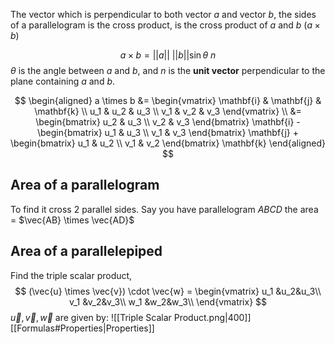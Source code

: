 The vector which is perpendicular to both vector $a$ and vector $b$, the sides of a  parallelogram is the cross product, is the cross product of $a$ and $b$ ($a \times b$)

$$
a \times b = ||a|| \ ||b|| \sin {\theta} \ n
$$
$\theta$ is the angle between $a$ and $b$, and $n$ is the **unit vector** perpendicular to the plane containing $a$ and $b$.

$$
\begin{aligned}
a \times b &= 
\begin{vmatrix}
\mathbf{i} & \mathbf{j} & \mathbf{k} \\ 
u_1 & u_2 & u_3 \\
v_1 & v_2 & v_3
\end{vmatrix} \\ &= 
\begin{bmatrix}
u_2 & u_3 \\
v_2 & v_3
\end{bmatrix} \mathbf{i} -
\begin{bmatrix}
u_1 & u_3 \\
v_1 & v_3 
\end{bmatrix} \mathbf{j} + 
\begin{bmatrix}
u_1 & u_2 \\
v_1 & v_2
\end{bmatrix} \mathbf{k}
\end{aligned}
$$
## Area of a parallelogram
To find it cross 2 parallel sides. 
Say you have parallelogram $ABCD$ the area = $\vec{AB} \times \vec{AD}$ 

## Area of a parallelepiped
Find the triple scalar product,
$$
(\vec{u} \times \vec{v}) \cdot \vec{w} = 
\begin{vmatrix}
u_1 &u_2&u_3\\
v_1 &v_2&v_3\\
w_1 &w_2&w_3\\
\end{vmatrix}
$$
$\vec{u},\vec{v},\vec{w}$ are given by:
![[Triple Scalar Product.png|400]]
[[Formulas#Properties|Properties]]
